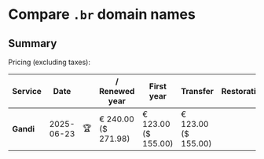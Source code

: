 # Compare `.br` domain names

## Summary

Pricing (excluding taxes):

| Service | Date |  | / Renewed year | First year | Transfer | Restoration |
|--|--|--|--|--|--|--|
| **Gandi** | 2025-06-23 | 🏆 | € 240.00<br>($ 271.98) | € 123.00<br>($ 155.00) | € 123.00<br>($ 155.00) |  |

